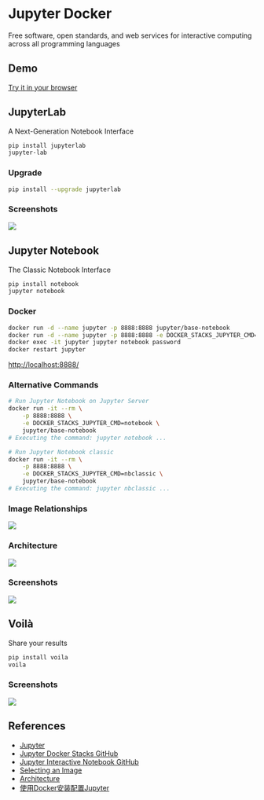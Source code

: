 # Jupyter Docker

Free software, open standards, and web services for interactive computing across all programming languages

## Demo
[Try it in your browser](https://jupyter.org/try)

## JupyterLab
A Next-Generation Notebook Interface

```sh
pip install jupyterlab
jupyter-lab
```

### Upgrade
```sh
pip install --upgrade jupyterlab
```

### Screenshots
![](https://jupyter.org/assets/homepage/labpreview.webp)

## Jupyter Notebook
The Classic Notebook Interface

```sh
pip install notebook
jupyter notebook
```

### Docker
```sh
docker run -d --name jupyter -p 8888:8888 jupyter/base-notebook
docker run -d --name jupyter -p 8888:8888 -e DOCKER_STACKS_JUPYTER_CMD=notebook jupyter/base-notebook
docker exec -it jupyter jupyter notebook password
docker restart jupyter
```
[http://localhost:8888/](http://localhost:8888/)

### Alternative Commands
```sh
# Run Jupyter Notebook on Jupyter Server
docker run -it --rm \
    -p 8888:8888 \
    -e DOCKER_STACKS_JUPYTER_CMD=notebook \
    jupyter/base-notebook
# Executing the command: jupyter notebook ...

# Run Jupyter Notebook classic
docker run -it --rm \
    -p 8888:8888 \
    -e DOCKER_STACKS_JUPYTER_CMD=nbclassic \
    jupyter/base-notebook
# Executing the command: jupyter nbclassic ...
```

### Image Relationships
![](https://jupyter-docker-stacks.readthedocs.io/en/latest/_images/inherit.svg)

### Architecture
![](https://docs.jupyter.org/en/latest/_images/repos_map.png)

### Screenshots
![](https://jupyter.org/assets/homepage/jupyterpreview.webp)

## Voilà
Share your results

```sh
pip install voila
voila
```

### Screenshots
![](https://jupyter.org/assets/homepage/voilapreview.webp)

## References
- [Jupyter](https://jupyter.org/)
- [Jupyter Docker Stacks GitHub](https://github.com/jupyter/docker-stacks)
- [Jupyter Interactive Notebook GitHub](https://github.com/jupyter/notebook)
- [Selecting an Image](https://jupyter-docker-stacks.readthedocs.io/en/latest/using/selecting.html)
- [Architecture](https://docs.jupyter.org/en/latest/projects/architecture/content-architecture.html)
- [使用Docker安装配置Jupyter](https://www.voidking.com/dev-docker-jupyter/)